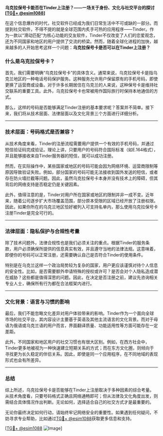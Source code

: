 **乌克拉保号卡能否在Tinder上注册？——一场关于身份、文化与社交平台的探讨[[TG💪+ @esim1088](https://t.me/s/esim1088)]**

在这个信息爆炸的时代，社交软件已经成为我们日常生活中不可或缺的一部分。而提到社交软件，不得不提的就是全球范围内炙手可热的应用程序——Tinder。作为一款以“滑动匹配”为核心功能的交友软件，Tinder不仅改变了人们的恋爱观念，还为不同国家和地区的用户提供了交流的桥梁。然而，随着全球化进程的加快，越来越多的人开始思考这样一个问题：**乌克拉保号卡是否可以在Tinder上注册？**

### 什么是乌克拉保号卡？

首先，我们需要明确“乌克拉保号卡”的具体含义。通常来说，乌克拉保号卡是指乌克兰地区的一种电话号码保护服务。这种服务允许用户保留原有的手机号码，即使更换了运营商或设备。对于许多长期居住在乌克兰的人来说，这种保号卡是维持社交联系的重要工具。此外，乌克拉保号卡也常被用作国际旅行时保持本地通信的方式。

那么，这样的号码是否能够满足Tinder注册的基本要求呢？答案并不简单。接下来，我们将从技术层面、法律层面以及文化背景三个方面进行详细分析。

---

### 技术层面：号码格式是否兼容？

从技术角度来看，Tinder的注册流程需要用户提供一个有效的手机号码，并通过短信验证码完成验证。理论上讲，只要用户的号码符合国际标准（如E.164格式），并且能够接收来自Tinder服务器的短信，就可以成功注册。

然而，在实际操作中，某些国家或地区的号码可能会因为网络环境、运营商限制等原因导致验证失败。例如，部分国家的号码可能无法接收到国外发送的短信，或者存在防火墙拦截等问题。因此，虽然乌克拉保号卡本身并没有技术上的障碍，但其背后的网络支持是否稳定仍是关键因素。

此外，值得注意的是，Tinder对用户所在国家或地区的限制并非一成不变。近年来，随着公司逐步扩大市场覆盖范围，部分原本受限的区域已经开放了注册权限。因此，如果你所在的乌克兰地区恰好被列入可支持名单内，那么使用乌克拉保号卡注册Tinder是完全可行的。

---

### 法律层面：隐私保护与合规性考量

除了技术问题外，法律合规性也是我们必须关注的重点。根据Tinder的服务条款，用户必须确保所提供的信息真实有效，并且遵守当地的法律法规。这意味着，即便你的号码可以正常注册，还需要确认自己是否符合Tinder的使用条件。

特别是在乌克兰这样一个政治局势较为复杂的国家，用户更应该谨慎对待个人信息的安全性。比如，是否需要额外申请特殊的授权或许可？是否会对个人隐私造成潜在威胁？这些都是值得深思的问题。因此，在决定是否注册之前，建议先咨询相关专业人士，确保所有行为都在合法框架内进行。

---

### 文化背景：语言与习惯的影响

最后，我们不能忽略文化差异对用户体验带来的影响。Tinder作为一个面向全球市场的社交平台，其内容设计主要基于英语及其他主流语言的文化背景。而对于母语为俄语或乌克兰语的用户而言，界面翻译质量、功能适用性等方面可能存在一定差距。

此外，不同国家和地区用户的社交习惯也有很大区别。例如，在西方社会中，Tinder更多地被视为一种快速建立短期关系的方式；而在东方文化圈，则倾向于寻找更为长久稳定的伴侣关系。因此，即使是同一个应用程序，在不同地域的表现形式也会有所差异。

---

### 总结

综上所述，乌克拉保号卡是否能够在Tinder上注册取决于多种因素的综合考量。从技术角度看，只要号码格式正确且网络通畅即可；但从法律及文化角度出发，则需结合具体情况作出判断。无论如何，选择适合自己的社交方式才是最重要的。

无论你最终决定如何行动，请始终牢记网络安全的重要性。如果遇到任何疑问，不妨寻求专业帮助，比如通过[TG💪+ @esim1088](https://t.me/s/esim1088)获取更多信息和支持。

[[TG💪+ @esim1088](https://t.me/s/esim1088) ![Image](https://i.postimg.cc/4NQfJmqS/Snipaste-2025-05-13-00-14-12.png)]